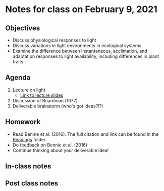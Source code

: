 # Notes for class on February 9, 2021

## Objectives
* Discuss physiological responses to light
* Discuss variations in light environments in ecological systems
* Examine the difference between instantaneous, acclimation, and adaptation responses to 
light availability, including differences in plant traits

## Agenda
1. Lecture on light
	- [Link to lecture slides](../Lecture_slides/slides_02.09.2021.pdf)
2. Discussion of Boardman (1977)
3. Deliverable brainstorm (who's got ideas?!?)

## Homework
- Read Bennie et al. (2016). The full citation and link can be found in the 
[Readings](../Readings) folder.
- Do feedback on Bennie et al. (2016)
- Continue thinking about your deliverable idea!

## In-class notes

## Post class notes
